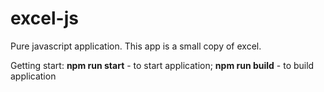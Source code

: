 # excel-js
Pure javascript application.
This app is a small copy of excel.

Getting start: 
    **npm run start** - to start application;
    **npm run build** - to build application
